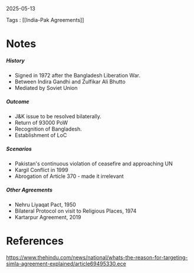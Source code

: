 2025-05-13

Tags : [[India-Pak Agreements]]

# Notes 

##### History
- Signed in 1972 after the Bangladesh Liberation War.
- Between Indira Gandhi and Zulfikar Ali Bhutto
- Mediated by Soviet Union
##### Outcome
 - J&K issue to be resolved bilaterally.
 - Return of 93000 PoW
 - Recognition of Bangladesh.
 - Establishment of LoC
##### Scenarios
- Pakistan's continuous violation of ceasefire and approaching UN
- Kargil Conflict in 1999
- Abrogation of Article 370 - made it irrelevant
##### Other Agreements
- Nehru Liyaqat Pact, 1950
- Bilateral Protocol on visit to Religious Places, 1974
- Kartarpur Agreement, 2019
# References

https://www.thehindu.com/news/national/whats-the-reason-for-targeting-simla-agreement-explained/article69495330.ece